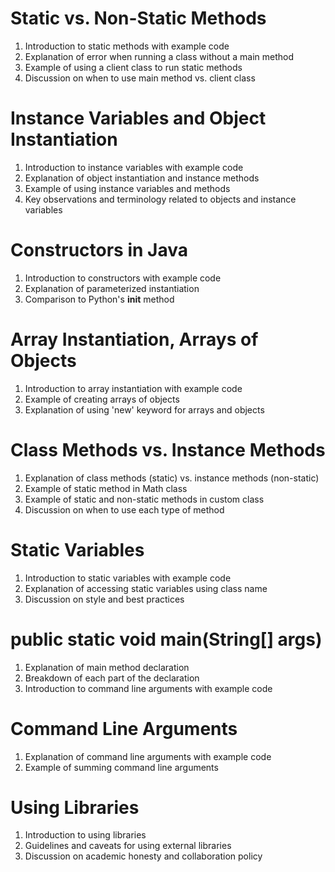 # Static vs. Non-Static Methods
1. Introduction to static methods with example code
2. Explanation of error when running a class without a main method
3. Example of using a client class to run static methods
4. Discussion on when to use main method vs. client class

# Instance Variables and Object Instantiation
1. Introduction to instance variables with example code
2. Explanation of object instantiation and instance methods
3. Example of using instance variables and methods
4. Key observations and terminology related to objects and instance variables

# Constructors in Java
1. Introduction to constructors with example code
2. Explanation of parameterized instantiation
3. Comparison to Python's __init__ method

# Array Instantiation, Arrays of Objects
1. Introduction to array instantiation with example code
2. Example of creating arrays of objects
3. Explanation of using 'new' keyword for arrays and objects

# Class Methods vs. Instance Methods
1. Explanation of class methods (static) vs. instance methods (non-static)
2. Example of static method in Math class
3. Example of static and non-static methods in custom class
4. Discussion on when to use each type of method

# Static Variables
1. Introduction to static variables with example code
2. Explanation of accessing static variables using class name
3. Discussion on style and best practices

# public static void main(String[] args)
1. Explanation of main method declaration
2. Breakdown of each part of the declaration
3. Introduction to command line arguments with example code

# Command Line Arguments
1. Explanation of command line arguments with example code
2. Example of summing command line arguments

# Using Libraries
1. Introduction to using libraries
2. Guidelines and caveats for using external libraries
3. Discussion on academic honesty and collaboration policy